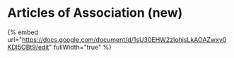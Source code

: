 # Articles of Association (new)

{% embed url="https://docs.google.com/document/d/1sU30EHW2zIohjsLkAOAZwxy0KDl5OBt9/edit" fullWidth="true" %}
